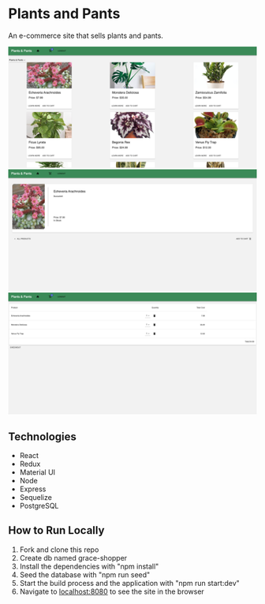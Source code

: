 # Plants and Pants

An e-commerce site that sells plants and pants.

<div align="center">
  <img src="/public/landing.png" width="800">
  <img src="/public/singleView.png" width="800">
  <img src="/public/cart.png" width="800">
</div>

## Technologies
- React
- Redux
- Material UI
- Node
- Express
- Sequelize
- PostgreSQL

## How to Run Locally

1. Fork and clone this repo
2. Create db named grace-shopper
3. Install the dependencies with "npm install"
4. Seed the database with "npm run seed"
5. Start the build process and the application with "npm run start:dev"
6. Navigate to [localhost:8080](http://localhost:8080) to see the site in the browser
